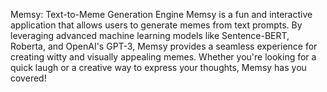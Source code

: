 Memsy: Text-to-Meme Generation Engine
Memsy is a fun and interactive application that allows users to generate memes from text prompts. By leveraging advanced machine learning models like Sentence-BERT, Roberta, and OpenAI's GPT-3, Memsy provides a seamless experience for creating witty and visually appealing memes. Whether you're looking for a quick laugh or a creative way to express your thoughts, Memsy has you covered!
